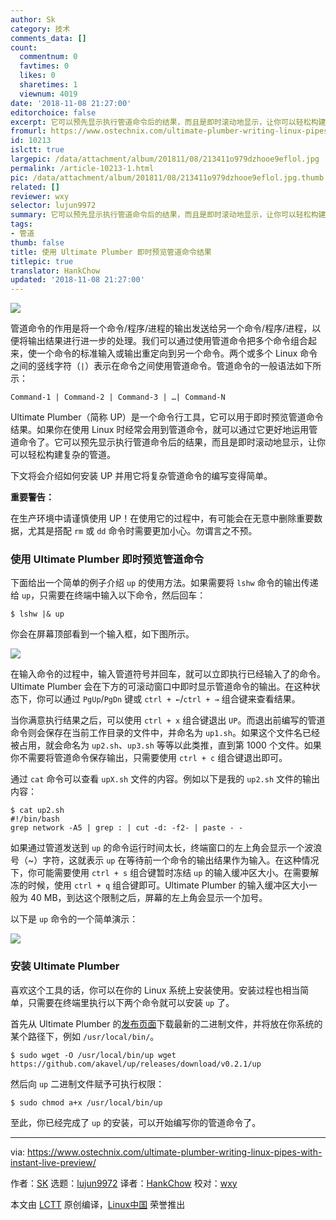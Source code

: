 ```yaml
---
author: Sk
category: 技术
comments_data: []
count:
  commentnum: 0
  favtimes: 0
  likes: 0
  sharetimes: 1
  viewnum: 4019
date: '2018-11-08 21:27:00'
editorchoice: false
excerpt: 它可以预先显示执行管道命令后的结果，而且是即时滚动地显示，让你可以轻松构建复杂的管道。
fromurl: https://www.ostechnix.com/ultimate-plumber-writing-linux-pipes-with-instant-live-preview/
id: 10213
islctt: true
largepic: /data/attachment/album/201811/08/213411o979dzhooe9eflol.jpg
permalink: /article-10213-1.html
pic: /data/attachment/album/201811/08/213411o979dzhooe9eflol.jpg.thumb.jpg
related: []
reviewer: wxy
selector: lujun9972
summary: 它可以预先显示执行管道命令后的结果，而且是即时滚动地显示，让你可以轻松构建复杂的管道。
tags:
- 管道
thumb: false
title: 使用 Ultimate Plumber 即时预览管道命令结果
titlepic: true
translator: HankChow
updated: '2018-11-08 21:27:00'
---
```


![](/data/attachment/album/201811/08/213411o979dzhooe9eflol.jpg)


管道命令的作用是将一个命令/程序/进程的输出发送给另一个命令/程序/进程，以便将输出结果进行进一步的处理。我们可以通过使用管道命令把多个命令组合起来，使一个命令的标准输入或输出重定向到另一个命令。两个或多个 Linux 命令之间的竖线字符（`|`）表示在命令之间使用管道命令。管道命令的一般语法如下所示：



```
Command-1 | Command-2 | Command-3 | …| Command-N
```

Ultimate Plumber（简称 UP）是一个命令行工具，它可以用于即时预览管道命令结果。如果你在使用 Linux 时经常会用到管道命令，就可以通过它更好地运用管道命令了。它可以预先显示执行管道命令后的结果，而且是即时滚动地显示，让你可以轻松构建复杂的管道。


下文将会介绍如何安装 UP 并用它将复杂管道命令的编写变得简单。


**重要警告：**


在生产环境中请谨慎使用 UP！在使用它的过程中，有可能会在无意中删除重要数据，尤其是搭配 `rm` 或 `dd` 命令时需要更加小心。勿谓言之不预。


### 使用 Ultimate Plumber 即时预览管道命令


下面给出一个简单的例子介绍 `up` 的使用方法。如果需要将 `lshw` 命令的输出传递给 `up`，只需要在终端中输入以下命令，然后回车：



```
$ lshw |& up
```

你会在屏幕顶部看到一个输入框，如下图所示。


![](/data/attachment/album/201811/08/212757zhzhv8hnsvemskz9.png)


在输入命令的过程中，输入管道符号并回车，就可以立即执行已经输入了的命令。Ultimate Plumber 会在下方的可滚动窗口中即时显示管道命令的输出。在这种状态下，你可以通过 `PgUp`/`PgDn` 键或 `ctrl + ←`/`ctrl + →` 组合键来查看结果。


当你满意执行结果之后，可以使用 `ctrl + x` 组合键退出 `UP`。而退出前编写的管道命令则会保存在当前工作目录的文件中，并命名为 `up1.sh`。如果这个文件名已经被占用，就会命名为 `up2.sh`、`up3.sh` 等等以此类推，直到第 1000 个文件。如果你不需要将管道命令保存输出，只需要使用 `ctrl + c` 组合键退出即可。


通过 `cat` 命令可以查看 `upX.sh` 文件的内容。例如以下是我的 `up2.sh` 文件的输出内容：



```
$ cat up2.sh
#!/bin/bash
grep network -A5 | grep : | cut -d: -f2- | paste - -
```

如果通过管道发送到 `up` 的命令运行时间太长，终端窗口的左上角会显示一个波浪号（~）字符，这就表示 `up` 在等待前一个命令的输出结果作为输入。在这种情况下，你可能需要使用 `ctrl + s` 组合键暂时冻结 `up` 的输入缓冲区大小。在需要解冻的时候，使用 `ctrl + q` 组合键即可。Ultimate Plumber 的输入缓冲区大小一般为 40 MB，到达这个限制之后，屏幕的左上角会显示一个加号。


以下是 `up` 命令的一个简单演示：


![](/data/attachment/album/201811/08/212758bf2a41b32n3yyra2.gif)


### 安装 Ultimate Plumber


喜欢这个工具的话，你可以在你的 Linux 系统上安装使用。安装过程也相当简单，只需要在终端里执行以下两个命令就可以安装 `up` 了。


首先从 Ultimate Plumber 的[发布页面](https://github.com/akavel/up/releases)下载最新的二进制文件，并将放在你系统的某个路径下，例如 `/usr/local/bin/`。



```
$ sudo wget -O /usr/local/bin/up wget https://github.com/akavel/up/releases/download/v0.2.1/up
```

然后向 `up` 二进制文件赋予可执行权限：



```
$ sudo chmod a+x /usr/local/bin/up
```

至此，你已经完成了 `up` 的安装，可以开始编写你的管道命令了。




---


via: <https://www.ostechnix.com/ultimate-plumber-writing-linux-pipes-with-instant-live-preview/>


作者：[SK](https://www.ostechnix.com/author/sk/) 选题：[lujun9972](https://github.com/lujun9972) 译者：[HankChow](https://github.com/HankChow) 校对：[wxy](https://github.com/wxy)


本文由 [LCTT](https://github.com/LCTT/TranslateProject) 原创编译，[Linux中国](https://linux.cn/) 荣誉推出